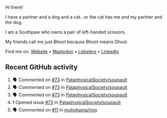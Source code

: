 Hi there!

I have a partner and a dog and a cat...or the cat has me and my partner and the dog.

I am a Southpaw who owns a pair of left-handed scissors.

My friends call me just *Bhoot* because Bhoot means Ghost.

Find me on: [Website](https://bhoot.dev) • [Mastodon](https://functional.cafe/@bhoot) • [Lobsters](https://lobste.rs/~bhoot) • [LinkedIn](https://linkedin.com/in/jbhoot)

## Recent GitHub activity

<!--START_SECTION:activity-->
1. 🗣 Commented on [#73](https://github.com/PataphysicalSociety/soupault/issues/73#issuecomment-2349350239) in [PataphysicalSociety/soupault](https://github.com/PataphysicalSociety/soupault)
2. 🗣 Commented on [#73](https://github.com/PataphysicalSociety/soupault/issues/73#issuecomment-2348011914) in [PataphysicalSociety/soupault](https://github.com/PataphysicalSociety/soupault)
3. 🗣 Commented on [#73](https://github.com/PataphysicalSociety/soupault/issues/73#issuecomment-2345877832) in [PataphysicalSociety/soupault](https://github.com/PataphysicalSociety/soupault)
4. ❗ Opened issue [#73](https://github.com/PataphysicalSociety/soupault/issues/73) in [PataphysicalSociety/soupault](https://github.com/PataphysicalSociety/soupault)
5. 🗣 Commented on [#11](https://github.com/muhokama/ring/pull/11#issuecomment-2340271841) in [muhokama/ring](https://github.com/muhokama/ring)
<!--END_SECTION:activity-->
